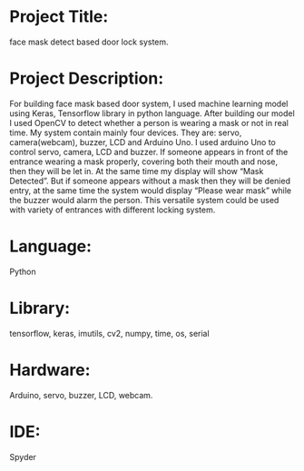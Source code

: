 # Project Title: 
face mask detect based door lock system.

# Project Description: 
For building face mask based door system, I used machine learning model using Keras, Tensorflow library in python language. After building our model I used OpenCV to detect whether a person is wearing a mask or not in real time. My system contain mainly four devices. They are: servo, camera(webcam), buzzer, LCD and Arduino Uno. I used arduino Uno to control servo, camera, LCD and buzzer. If someone appears in front of the entrance wearing a mask properly, covering both their mouth and nose, then they will be let in. At the same time my display will show “Mask Detected”. But if someone appears without a mask then they will be denied entry, at the same time the system would display “Please wear mask” while the buzzer would alarm the person. This versatile system could be used with variety of entrances with different locking system. 

# Language: 
Python
# Library:
tensorflow, keras, imutils, cv2, numpy, time, os, serial
# Hardware:
Arduino, servo, buzzer, LCD, webcam.
# IDE: 
Spyder
